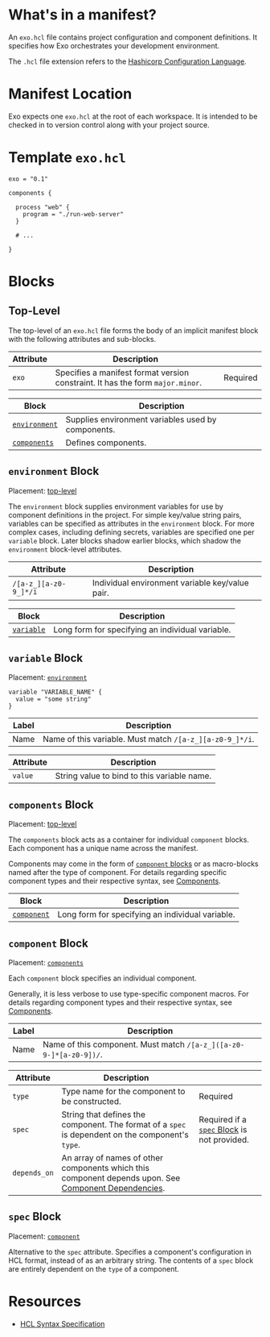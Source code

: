 # What's in a manifest?

An `exo.hcl` file contains project configuration and component definitions. It
specifies how Exo orchestrates your development environment.

The `.hcl` file extension refers to the [Hashicorp Configuration Language](https://github.com/hashicorp/hcl).

# Manifest Location

Exo expects one `exo.hcl` at the root of each workspace. It is intended to be
checked in to version control along with your project source.

# Template `exo.hcl`

```hcl
exo = "0.1"

components {

  process "web" {
    program = "./run-web-server"
  }

  # ...

}
```

# Blocks

## Top-Level

The top-level of an `exo.hcl` file forms the body of an implicit manifest block
with the following attributes and sub-blocks.

| Attribute | Description |          |
| --------- | ----------- | -------- |
| `exo`     | Specifies a manifest format version constraint. It has the form `major.minor`. | Required |

| Block       | Description |
| ----------- | ----------- |
| [`environment`](#environment-block) | Supplies environment variables used by components. |
| [`components`](#components-block)  | Defines components. |

## `environment` Block

Placement: [top-level](#top-level)

The `environment` block supplies environment variables for use by component
definitions in the project. For simple key/value string pairs, variables can be
specified as attributes in the `environment` block. For more complex cases,
including defining secrets, variables are specified one per `variable` block.
Later blocks shadow earlier blocks, which shadow the `environment` block-level
attributes.

| Attribute | Description |          |
| --------- | ----------- | -------- |
| `/[a-z_][a-z0-9_]*/i` | Individual environment variable key/value pair. |


| Block       | Description |
| ----------- | ----------- |
| [`variable`](#variable-block) | Long form for specifying an individual variable. |

## `variable` Block

Placement: [`environment`](#environment-block)

```hcl
variable "VARIABLE_NAME" {
  value = "some string"
}
```

| Label | Description |
| --------- | ----------- |
| Name | Name of this variable. Must match `/[a-z_][a-z0-9_]*/i`. |

| Attribute | Description |
| --------- | ----------- |
| `value` | String value to bind to this variable name. |

## `components` Block

Placement: [top-level](#top-level)

The `components` block acts as a container for individual `component` blocks.
Each component has a unique name across the manifest.

Components may come in the form of [`component` blocks](#component-block) or as
macro-blocks named after the type of component. For details regarding specific
component types and their respective syntax, see [Components](components).

| Block       | Description |
| ----------- | ----------- |
| [`component`](#component-block) | Long form for specifying an individual variable. |

## `component` Block

Placement: [`components`](#components-block)

Each `component` block specifies an individual component.

Generally, it is less verbose to use type-specific component macros. For
details regarding component types and their respective syntax, see
[Components](components).

| Label | Description |
| --------- | ----------- |
| Name | Name of this component. Must match `/[a-z_]([a-z0-9-]*[a-z0-9])/`. |

| Attribute | Description |   |
| --------- | ----------- | - |
| `type` | Type name for the component to be constructed. | Required |
| `spec` | String that defines the component. The format of a `spec` is dependent on the component's `type`. | Required if a [`spec` Block](#spec-block) is not provided. |
| `depends_on` | An array of names of other components which this component depends upon. See [Component Dependencies](features/component-dependencies.md). | |

## `spec` Block

Placement: [`component`](#component-block)

Alternative to the `spec` attribute. Specifies a component's configuration in
HCL format, instead of as an arbitrary string. The contents of a `spec` block
are entirely dependent on the `type` of a component.

# Resources

- [HCL Syntax Specification](https://github.com/hashicorp/hcl/blob/e84201c45df4fce4e9dfaba9e8aaa8730d24dd25/hclsyntax/spec.md)
